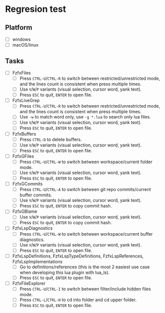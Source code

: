 # Regresion test

## Platform

- [ ] windows
- [ ] macOS/linux

## Tasks

- [ ] FzfxFiles
  - [ ] Press `CTRL-U`/`CTRL-R` to switch between restricted/unrestricted mode, and the lines count is consistent when press multiple times.
  - [ ] Use `V`/`W`/`P` variants (visual selection, cursor word, yank text).
  - [ ] Press `ESC` to quit, `ENTER` to open file.
- [ ] FzfxLiveGrep
  - [ ] Press `CTRL-U`/`CTRL-R` to switch between restricted/unrestricted mode, and the lines count is consistent when press multiple times.
  - [ ] Use `-w` to match word only, use `-g *.lua` to search only lua files.
  - [ ] Use `V`/`W`/`P` variants (visual selection, cursor word, yank text).
  - [ ] Press `ESC` to quit, `ENTER` to open file.
- [ ] FzfxBuffers
  - [ ] Press `CTRL-D` to delete buffers.
  - [ ] Use `V`/`W`/`P` variants (visual selection, cursor word, yank text).
  - [ ] Press `ESC` to quit, `ENTER` to open file.
- [ ] FzfxGFiles
  - [ ] Press `CTRL-U`/`CTRL-W` to switch between workspace/current folder mode.
  - [ ] Use `V`/`W`/`P` variants (visual selection, cursor word, yank text).
  - [ ] Press `ESC` to quit, `ENTER` to open file.
- [ ] FzfxGCommits
  - [ ] Press `CTRL-U`/`CTRL-A` to switch between git repo commits/current buffer commits.
  - [ ] Use `V`/`W`/`P` variants (visual selection, cursor word, yank text).
  - [ ] Press `ESC` to quit, `ENTER` to copy commit hash.
- [ ] FzfxGBlame
  - [ ] Use `V`/`W`/`P` variants (visual selection, cursor word, yank text).
  - [ ] Press `ESC` to quit, `ENTER` to copy commit hash.
- [ ] FzfxLspDiagnostics
  - [ ] Press `CTRL-U`/`CTRL-W` to switch between workspace/current buffer diagnostics.
  - [ ] Use `V`/`W`/`P` variants (visual selection, cursor word, yank text).
  - [ ] Press `ESC` to quit, `ENTER` to open file.
- [ ] FzfxLspDefinitions, FzfxLspTypeDefinitions, FzfxLspReferences, FzfxLspImplementations
  - [ ] Go to definitions/references (this is the most 2 easiest use case when developing this lua plugin with lua_ls).
  - [ ] Press `ESC` to quit, `ENTER` to open file.
- [ ] FzfxFileExplorer
  - [ ] Press `CTRL-U`/`CTRL-I` to switch between filter/include hidden files mode.
  - [ ] Press `CTRL-L`/`CTRL-H` to cd into folder and cd upper folder.
  - [ ] Press `ESC` to quit, `ENTER` to open file.
